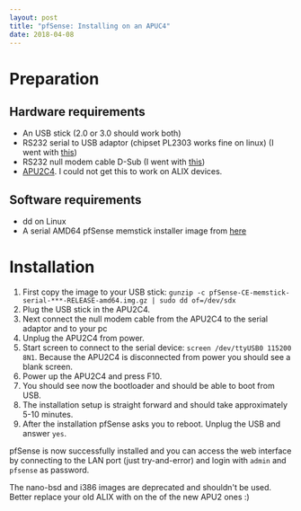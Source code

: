 ```yaml
---
layout: post
title: "pfSense: Installing on an APUC4"
date: 2018-04-08
---
```


# Preparation

## Hardware requirements

* An USB stick (2.0 or 3.0 should work both)
* RS232 serial to USB adaptor (chipset PL2303 works fine on linux) (I went with [this](http://www.ugreen.com.cn/product-681-en.html))
* RS232 null modem cable D-Sub (I went with [this](https://www.ebay.de/itm/RS-232-Nullmodem-Kabel-9-polig-D-Sub-1-5m-Lila-Grundpreis-1-33-m/251064020240))
* [APU2C4](https://www.pcengines.ch/apu2c4.htm). I could not get this to work on ALIX devices.

## Software requirements
* dd on Linux
* A serial AMD64 pfSense memstick installer image from [here](https://www.pfsense.org/download/)

# Installation
1. First copy the image to your USB stick:
``
gunzip -c pfSense-CE-memstick-serial-***-RELEASE-amd64.img.gz | sudo dd of=/dev/sdx
``
2. Plug the USB stick in the APU2C4.
3. Next connect the null modem cable from the APU2C4 to the serial adaptor and to your pc
4. Unplug the APU2C4 from power.
5. Start screen to connect to the serial device:
``
screen /dev/ttyUSB0 115200 8N1
``.
Because the APU2C4 is disconnected from power you should see a blank screen.
6. Power up the APU2C4 and press F10.
7. You should see now the bootloader and should be able to boot from USB.
8. The installation setup is straight forward and should take approximately 5-10 minutes.
9. After the installation pfSense asks you to reboot. Unplug the USB and answer `yes`.

pfSense is now successfully installed and you can access the web interface by connecting to the LAN port (just try-and-error) and login with `admin` and `pfsense` as password.

The nano-bsd and i386 images are deprecated and shouldn't be used. Better replace your old ALIX with on the of the new APU2 ones :)
